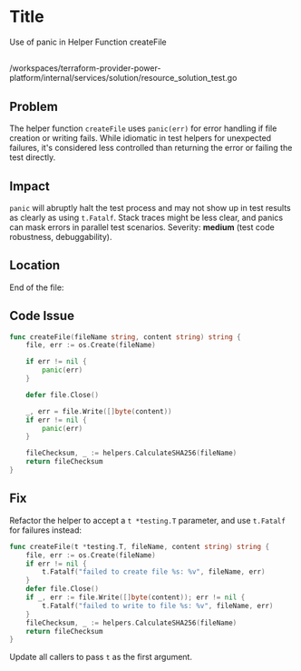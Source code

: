 # Title
Use of panic in Helper Function createFile

##
/workspaces/terraform-provider-power-platform/internal/services/solution/resource_solution_test.go

## Problem
The helper function `createFile` uses `panic(err)` for error handling if file creation or writing fails. While idiomatic in test helpers for unexpected failures, it's considered less controlled than returning the error or failing the test directly.

## Impact
`panic` will abruptly halt the test process and may not show up in test results as clearly as using `t.Fatalf`. Stack traces might be less clear, and panics can mask errors in parallel test scenarios. Severity: **medium** (test code robustness, debuggability).

## Location
End of the file:

## Code Issue
```go
func createFile(fileName string, content string) string {
    file, err := os.Create(fileName)

    if err != nil {
        panic(err)
    }

    defer file.Close()

    _, err = file.Write([]byte(content))
    if err != nil {
        panic(err)
    }

    fileChecksum, _ := helpers.CalculateSHA256(fileName)
    return fileChecksum
}
```

## Fix
Refactor the helper to accept a `t *testing.T` parameter, and use `t.Fatalf` for failures instead:

```go
func createFile(t *testing.T, fileName, content string) string {
    file, err := os.Create(fileName)
    if err != nil {
        t.Fatalf("failed to create file %s: %v", fileName, err)
    }
    defer file.Close()
    if _, err := file.Write([]byte(content)); err != nil {
        t.Fatalf("failed to write to file %s: %v", fileName, err)
    }
    fileChecksum, _ := helpers.CalculateSHA256(fileName)
    return fileChecksum
}
```
Update all callers to pass `t` as the first argument.
